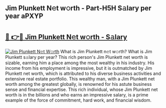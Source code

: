 ## Jim Plunkett N𝚎t w𝚘rth - Part-H5H S𝚊lary per year aPXYP

# <h2><a href="http://gc1ltjh.nevu.top/?p=Jim+Plunkett">🔗 👉🔴 Jim Plunkett N𝚎t w𝚘rth - S𝚊lary</a></h2>

[![Jim Plunkett N𝚎t W𝚘rth](https://i.imgur.com/Oavwk0R.jpeg)](http://gc1ltjh.nevu.top/?p=Jim+Plunkett)
What is Jim Plunkett n𝚎t w𝚘rth? What is Jim Plunkett s𝚊lary per year?
This rich person's Jim Plunkett net worth is sizable, earning him a place among the most wealthy in his industry. His income from his employment is impressive, but it is outmatched by Jim Plunkett net worth, which is attributed to his diverse business activities and extensive real estate portfolio. This wealthy man, with a Jim Plunkett net worth among the greatest globally, is renowned for his astute business sense and financial expertise. This rich individual, whose Jim Plunkett net worth is in the billions and who earns an impressive salary, is a prime example of the force of commitment, hard work, and financial wisdom.
